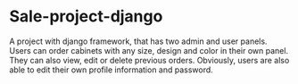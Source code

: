 # Sale-project-django
A project with django framework, that has two admin and user panels. Users can order cabinets with any size, design and color in their own panel. They can also view, edit or delete previous orders. Obviously, users are also able to edit their own profile information and password.
